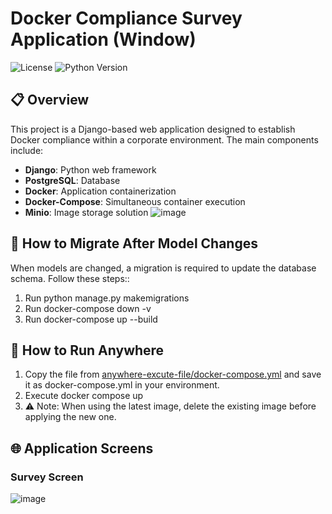 # Docker Compliance Survey Application (Window)

![License](https://img.shields.io/badge/license-MIT-blue.svg)
![Python Version](https://img.shields.io/badge/python-3.10%2B-blue)

## 📋 Overview
This project is a Django-based web application designed to establish Docker compliance within a corporate environment. The main components include:

- **Django**: Python web framework
- **PostgreSQL**: Database 
- **Docker**: Application containerization
- **Docker-Compose**: Simultaneous container execution
- **Minio**: Image storage solution
![image](https://github.com/user-attachments/assets/4d5d5eae-1921-4998-93c8-1ea973cccc7c)


## 🔄 How to Migrate After Model Changes

When models are changed, a migration is required to update the database schema. Follow these steps::

1. Run python manage.py makemigrations
2. Run docker-compose down -v
3. Run docker-compose up --build

## 🚀 How to Run Anywhere

1. Copy the file from
[anywhere-excute-file/docker-compose.yml](https://github.com/limsangwoons/docker-compliance-survey/blob/main/anywhere-excute-file/docker-compose.yml) 
and save it as docker-compose.yml in your environment.
2. Execute docker compose up
3. ⚠️ Note: When using the latest image, delete the existing image before applying the new one.



## 🌐 Application Screens
### Survey Screen
![image](https://github.com/user-attachments/assets/86c0efc4-3df4-4cec-9720-a4abc67f93b4)

















